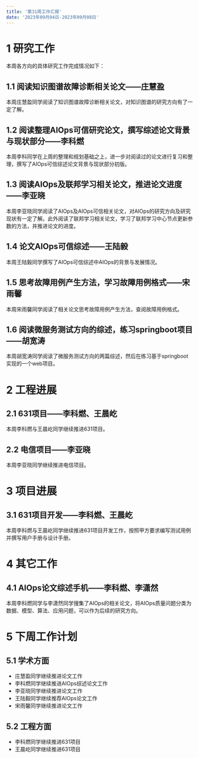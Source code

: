 ```yaml
---
title: '第31周工作汇报'
date: '2023年09月04日-2023年09月08日'
---
```


<!-- 只允许使用一级标题和二级标题 -->

# 1 研究工作

本周各方向的具体研究工作完成情况如下：

## 1.1 阅读知识图谱故障诊断相关论文——庄慧盈

本周庄慧盈同学阅读了知识图谱故障诊断相关论文，对知识图谱的研究方向有了一定了解。

## 1.2 阅读整理AIOps可信研究论文，撰写综述论文背景与现状部分——李科燃

本周李科同学在上周的整理和规划基础之上，进一步对阅读过的论文进行复习和整理，撰写了AIOps可信综述论文背景与现状部分初版。

## 1.3 阅读AIOps及联邦学习相关论文，推进论文进度——李亚晓

本周李亚晓同学阅读了AIOps及AIOps可信相关论文，对AIOps的研究方向及研究现状有一定了解。此外阅读了联邦学习相关论文，学习了联邦学习中心节点更新参数的方法，并推进论文的进度。

## 1.4 论文AIOps可信综述——王陆毅

本周王陆毅同学撰写了AIOps可信综述中AIOps的背景与发展情况。

## 1.5 思考故障用例产生方法，学习故障用例格式——宋雨馨

本周宋雨馨同学阅读了相关论文思考故障用例产生方法，查阅故障用例格式。
## 1.6 阅读微服务测试方向的综述，练习springboot项目——胡宽涛
本周胡宽涛同学阅读了微服务测试方向的两篇综述，然后在练习基于springboot实现的一个web项目。

# 2 工程进展

## 2.1 631项目——李科燃、王晨屹

本周李科燃与王晨屹同学继续推进631项目。

## 2.2 电信项目——李亚晓

本周李亚晓同学继续推进电信项目。

# 3 项目进展

## 3.1 631项目开发——李科燃、王晨屹

本周李科燃与王晨屹同学继续推进631项目开发工作，按照甲方要求编写测试用例并撰写用户手册与设计手册。

# 4 其它工作

## 4.1 AIOps论文综述手机——李科燃、李潇然

本周李科燃同学与李潇然同学搜集了AIOps的相关论文，将AIOps质量问题分类为数据、模型、算法、应用问题，可以作为后续的研究方向。

# 5 下周工作计划

## 5.1 学术方面

+ 庄慧盈同学继续推进论文工作
+ 李科燃同学继续推进AIOps综述论文工作
+ 李亚晓同学继续推进论文工作
+ 王陆毅同学继续推荐AIOps论文工作
+ 宋雨馨同学继续推进论文工作

## 5.2 工程方面

+ 李科燃同学继续推进631项目
+ 王晨屹同学继续推进631项目
